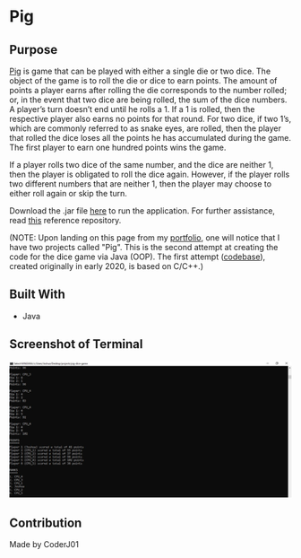 # Pig

## Purpose
[Pig](https://en.wikipedia.org/wiki/Pig_(dice_game)#Two-Dice_Pig) is game that can be played with either a single die or two dice. The object of the game is to roll the die or dice to earn points. The amount of points a player earns after rolling the die corresponds to the number rolled; or, in the event that two dice are being rolled, the sum of the dice numbers. A player’s turn doesn’t end until he rolls a 1. If a 1 is rolled, then the respective player also earns no points for that round. For two dice, if two 1’s, which are commonly referred to as snake eyes, are rolled, then the player that rolled the dice loses all the points he has accumulated during the game. The first player to earn one hundred points wins the game.

If a player rolls two dice of the same number, and the dice are neither 1, then the player is obligated to roll the dice again. However, if the player rolls two different numbers that are neither 1, then the player may choose to either roll again or skip the turn. 

Download the .jar file [here](https://github.com/CoderJ01/pig-dice-game/blob/main/assets/jar/pig-dice-game.jar) to run the application. For further assistance, read [this](https://github.com/CoderJ01/how-to-run-jar-files) reference repository.

(NOTE: Upon landing on this page from my [portfolio](https://coderj01.github.io/coding-portfolio-website/), one will notice that I have two projects called "Pig". This is the second attempt at creating the code for the dice game via Java (OOP). The first attempt ([codebase](https://github.com/CoderJ01/pig/blob/main/assets/plain_text/codebase.txt)), created originally in early 2020, is based on C/C++.)

## Built With
* Java

## Screenshot of Terminal
![Alt text](./assets/images/terminal.JPG?raw=true "Pig")

## Contribution
Made by CoderJ01